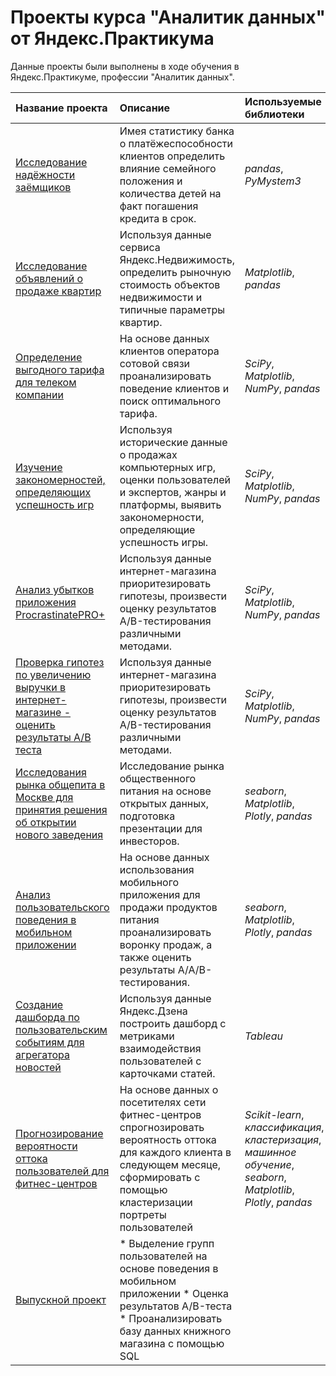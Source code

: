 # Проекты курса "Аналитик данных" от Яндекс.Практикума

Данные проекты были выполнены в ходе обучения в Яндекс.Практикуме, профессии "Аналитик данных".

| Название проекта | Описание | Используемые библиотеки | 
| :---------------------- | :---------------------- | :---------------------- |
| [Исследование надёжности заёмщиков](https://github.com/MikhailFartushnyi/yandex_praktikum_projects/tree/main/1.%20Исследование%20надежности%20заемщика) | Имея статистику банка о платёжеспособности клиентов определить влияние семейного положения и количества детей на факт погашения кредита в срок. | *pandas*, *PyMystem3*|
| [Исследование объявлений о продаже квартир](https://github.com/MikhailFartushnyi/yandex_praktikum_projects/tree/main/2.%20Исследование%20объявлений%20о%20продаже%20квартир)| Используя данные сервиса Яндекс.Недвижимость, определить рыночную стоимость объектов недвижимости и типичные параметры квартир. | *Matplotlib*, *pandas*|
| [Определение выгодного тарифа для телеком компании](https://github.com/MikhailFartushnyi/yandex_praktikum_projects/tree/main/3.%20Определение%20выгодного%20тарифа%20для%20телеком%20компании)| На основе данных клиентов оператора сотовой связи проанализировать поведение клиентов и поиск оптимального тарифа. | *SciPy*, *Matplotlib*, *NumPy*, *pandas*|
| [Изучение закономерностей, определяющих успешность игр](https://github.com/MikhailFartushnyi/yandex_praktikum_projects/tree/main/4.%20Изучение%20закономерностей%2C%20определяющих%20успешность%20игр)| Используя исторические данные о продажах компьютерных игр, оценки пользователей и экспертов, жанры и платформы, выявить закономерности, определяющие успешность игры. | *SciPy*, *Matplotlib*, *NumPy*, *pandas*|
| [Анализ убытков приложения ProcrastinatePRO+](https://github.com/MikhailFartushnyi/yandex_praktikum_projects/tree/main/5.%20Анализ%20убытков%20приложения%20ProcrastinatePRO%2B)| Используя данные интернет-магазина приоритезировать гипотезы, произвести оценку результатов A/B-тестирования различными методами. | *SciPy*, *Matplotlib*, *NumPy*, *pandas*|
|[Проверка гипотез по увеличению выручки в интернет-магазине - оценить результаты A/B теста](6.%20Проверка%20гипотез%20по%20увеличению%20выручки%20в%20интернет-магазине%20-%20оценить%20результаты%20АВ%20теста)|Используя данные интернет-магазина приоритезировать гипотезы, произвести оценку результатов A/B-тестирования различными методами.|*SciPy*, *Matplotlib*, *NumPy*, *pandas*|
| [Исследования рынка общепита в Москве для принятия решения об открытии нового заведения](https://github.com/MikhailFartushnyi/yandex_praktikum_projects/tree/main/7.%20Исследования%20рынка%20общепита%20в%20Москве%20для%20принятия%20решения%20об%20открытии%20нового%20заведения)| Исследование рынка общественного питания на основе открытых данных, подготовка презентации для инвесторов. | *seaborn*, *Matplotlib*, *Plotly*, *pandas*|
| [Анализ пользовательского поведения в мобильном приложении](https://github.com/MikhailFartushnyi/yandex_praktikum_projects/tree/main/8.%20Анализ%20пользовательского%20поведения%20в%20мобильном%20приложении)| На основе данных использования мобильного приложения для продажи продуктов питания проанализировать воронку продаж, а также оценить результаты A/A/B-тестирования. | *seaborn*, *Matplotlib*, *Plotly*, *pandas*|
| [Создание дашборда по пользовательским событиям для агрегатора новостей](https://github.com/MikhailFartushnyi/yandex_praktikum_projects/tree/main/9.%20Создание%20дашборда%20по%20пользовательским%20событиям%20для%20агрегатора%20новостей)| Используя данные Яндекс.Дзена построить дашборд с метриками взаимодействия пользователей с карточками статей. | *Tableau*|
| [Прогнозирование вероятности оттока пользователей для фитнес-центров](https://github.com/MikhailFartushnyi/yandex_praktikum_projects/tree/main/10.%20Прогнозирование%20вероятности%20оттока%20пользователей%20для%20фитнес-центров)| На основе данных о посетителях сети фитнес-центров спрогнозировать вероятность оттока для каждого клиента в следующем месяце, сформировать с помощью кластеризации портреты пользователей | *Scikit-learn*, *классификация*, *кластеризация*, *машинное обучение*, *seaborn*, *Matplotlib*, *Plotly*, *pandas* |
| [Выпускной проект](https://github.com/MikhailFartushnyi/yandex_praktikum_projects/tree/main/11.%20Выпускной%20проект)| * Выделение групп пользователей на основе поведения в мобильном приложении * Оценка результатов A/B-теста * Проанализировать базу данных книжного магазина с помощью SQL | |